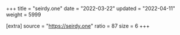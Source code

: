 +++
title = "seirdy.one"
date = "2022-03-22"
updated = "2022-04-11"
weight = 5999

[extra]
source = "https://seirdy.one"
ratio = 87
size = 6
+++
